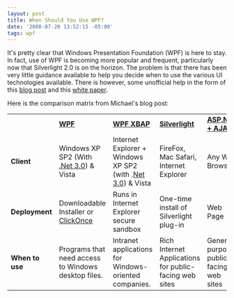 ```yaml
---
layout: post
title: When Should You Use WPF?
date: '2008-07-20 13:52:15 -05:00'
tags: wpf
---
```


It's pretty clear that Windows Presentation Foundation (WPF) is here to stay. In fact, use of WPF is becoming more popular and frequent, particularly now that Silverlight 2.0 is on the horizon. The problem is that there has been very little guidance available to help you decide when to use the various UI technologies available. There is however, some unofficial help in the form of this [blog post](http://blogs.msdn.com/synergist/archive/2007/07/10/when-to-use-which-microsoft-presentation-technology.aspx) and this [white paper](http://www.davidchappell.com/articles/white_papers/Introducing_WCF_in_.NET_Framework_3.5_v1.0.docx).

Here is the comparison matrix from Michael's blog post:

|    |     |   |    |    |
|----|-----|---|----|----|
||**[WPF](http://wpf.netfx3.com/)**|**[WPF XBAP](http://www.xbap.org/index.html)**|**[Silverlight](http://www.microsoft.com/silverlight/)**|**[ASP.Net + AJAX](http://ajax.asp.net/)**|
|**Client**|Windows XP SP2 (With [.Net 3.0](http://www.microsoft.com/downloads/details.aspx?familyid=10cc340b-f857-4a14-83f5-25634c3bf043&displaylang=en)) & Vista|Internet Explorer + Windows XP SP2 (with .[Net 3.0](http://www.microsoft.com/downloads/details.aspx?familyid=10cc340b-f857-4a14-83f5-25634c3bf043&displaylang=en)) & Vista|FireFox, Mac Safari, Internet Explorer|Any Web Browser|
|**Deployment**|Downloadable Installer or [ClickOnce](http://msdn2.microsoft.com/en-US/library/142dbbz4(VS.80).aspx)|Runs in Internet Explorer secure sandbox|One-time install of Silverlight plug-in|Web Page|
|**When to use**|Programs that need access to Windows desktop files.|Intranet applications for Windows-oriented companies.|Rich Internet Applications for public-facing web sites|General-purpose public-facing web sites|
